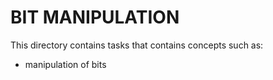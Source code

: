# BIT MANIPULATION

This directory contains tasks that contains concepts such as:
- manipulation of bits
